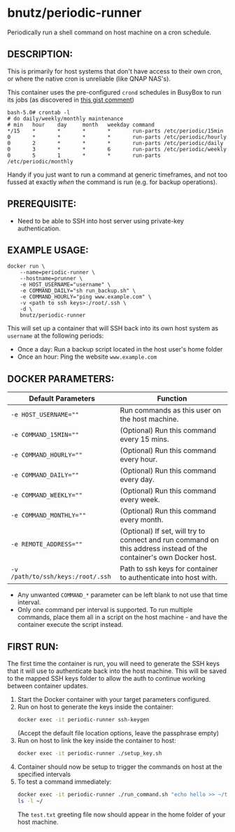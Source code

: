 # bnutz/periodic-runner
Periodically run a shell command on host machine on a cron schedule. 

DESCRIPTION:
-----------
This is primarily for host systems that don't have access to their own cron, or where the native cron is unreliable (like QNAP NAS's).

This container uses the pre-configured `crond` schedules in BusyBox to run its jobs (as discovered in [this gist comment](https://gist.github.com/andyshinn/3ae01fa13cb64c9d36e7#gistcomment-2044506))
```
bash-5.0# crontab -l
# do daily/weekly/monthly maintenance
# min   hour    day     month   weekday command
*/15    *       *       *       *       run-parts /etc/periodic/15min
0       *       *       *       *       run-parts /etc/periodic/hourly
0       2       *       *       *       run-parts /etc/periodic/daily
0       3       *       *       6       run-parts /etc/periodic/weekly
0       5       1       *       *       run-parts /etc/periodic/monthly
```

Handy if you just want to run a command at generic timeframes, and not too fussed at exactly *when* the command is run (e.g. for backup operations).


PREREQUISITE:
-------------
- Need to be able to SSH into host server using private-key authentication.


EXAMPLE USAGE:
--------------

```
docker run \
    --name=periodic-runner \
    --hostname=prunner \
    -e HOST_USERNAME="username" \
    -e COMMAND_DAILY="sh run_backup.sh" \
    -e COMMAND_HOURLY="ping www.example.com" \
    -v <path to ssh keys>:/root/.ssh \
    -d \
    bnutz/periodic-runner
```
This will set up a container that will SSH back into its own host system as `username` at the following periods:
- Once a day: Run a backup script located in the host user's home folder
- Once an hour: Ping the website `www.example.com`


DOCKER PARAMETERS:
------------------

| Default Parameters | Function |
| ------------------ | -------- |
| `-e HOST_USERNAME=""`         | Run commands as this user on the host machine. |
| `-e COMMAND_15MIN=""`         | (Optional) Run this command every 15 mins. |
| `-e COMMAND_HOURLY=""`        | (Optional) Run this command every hour.    |
| `-e COMMAND_DAILY=""`         | (Optional) Run this command every day.     |
| `-e COMMAND_WEEKLY=""`        | (Optional) Run this command every week.    |
| `-e COMMAND_MONTHLY=""`       | (Optional) Run this command every month.   |
| `-e REMOTE_ADDRESS=""`        | (Optional) If set, will try to connect and run command on this address instead of the container's own Docker host. |
| `-v /path/to/ssh/keys:/root/.ssh` | Path to ssh keys for container to authenticate into host with. |

- Any unwanted `COMMAND_*` parameter can be left blank to not use that time interval.
- Only one command per interval is supported. To run multiple commands, place them all in a script on the host machine - and have the container execute the script instead.

FIRST RUN:
----------
The first time the container is run, you will need to generate the SSH keys that it will use to authenticate back into the host machine. This will be saved to the mapped SSH keys folder to allow the auth to continue working between container updates.

1. Start the Docker container with your target parameters configured.
2. Run on host to generate the keys inside the container:
   ```bash
   docker exec -it periodic-runner ssh-keygen
   ```
   (Accept the default file location options, leave the passphrase empty)
3. Run on host to link the key inside the container to host:
   ```bash
   docker exec -it periodic-runner ./setup_key.sh
   ```
4. Container should now be setup to trigger the commands on host at the specified intervals
5. To test a command immediately:
   ```bash
   docker exec -it periodic-runner ./run_command.sh "echo hello >> ~/test.txt"
   ls -l ~/
   ```
   The `test.txt` greeting file now should appear in the home folder of your host machine.
